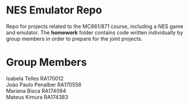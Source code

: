 # NES Emulator Repo
Repo for projects related to the MC861/871 course, including a NES game and emulator.
The **homework** folder contains code written individually by group members in order to prepare for the joint projects. 

# Group Members
Isabela Telles         RA170012  
João Paulo Penalber    RA170556  
Mariana Bisca          RA174094  
Mateus Kimura          RA174383  

